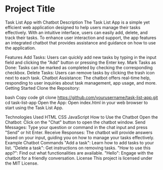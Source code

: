 
# Project Title

Task List App with Chatbot
Description
The Task List App is a simple yet efficient web application designed to help users manage their tasks effectively. With an intuitive interface, users can easily add, delete, and track their tasks. To enhance user interaction and support, the app features an integrated chatbot that provides assistance and guidance on how to use the application.

Features
Add Tasks: Users can quickly add new tasks by typing in the input field and clicking the "Add" button or pressing the Enter key.
Mark Tasks as Done: Tasks can be marked as completed by checking the corresponding checkbox.
Delete Tasks: Users can remove tasks by clicking the trash icon next to each task.
Chatbot Assistance: The chatbot offers real-time help, responding to user inquiries about task management, app usage, and more.
Getting Started
Clone the Repository:

bash
Copy code
git clone https://github.com/yourusername/task-list-app.git
cd task-list-app
Open the App: Open index.html in your web browser to start using the Task List App.

Technologies Used
HTML
CSS
JavaScript
How to Use the Chatbot
Open the Chatbot: Click on the "Chat" button to open the chatbot window.
Send Messages: Type your question or command in the chat input and press "Send" or hit Enter.
Receive Responses: The chatbot will provide answers based on your input, guiding you on how to manage your tasks effectively.
Example Chatbot Commands
"Add a task": Learn how to add tasks to your list.
"Delete a task": Get instructions on removing tasks.
"How to use this app?": Find out what functionalities are available.
"Hello": Engage with the chatbot for a friendly conversation.
License
This project is licensed under the MIT License.
